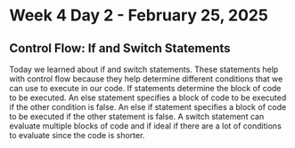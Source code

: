 # Week 4 Day 2 - February 25, 2025
## Control Flow: If and Switch Statements

Today we learned about if and switch statements. These statements help with control flow because they help determine different conditions that we can use to execute in our code. If statements determine the block of code to be executed. An else statement specifies a block of code to be executed if the other condition is false. An else if statement specifies a block of code to be executed if the other statement is false. A switch statement can evaluate multiple blocks of code and if ideal if there are a lot of conditions to evaluate since the code is shorter. 